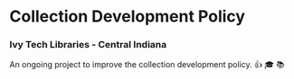 # Collection Development Policy
### Ivy Tech Libraries - Central Indiana

An ongoing project to improve the collection development policy. :+1: :mortar_board: :books:


